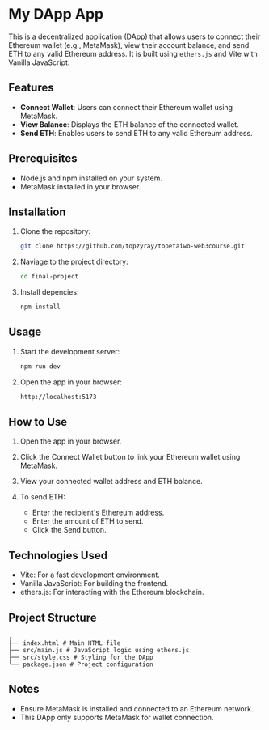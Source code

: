 # My DApp App

This is a decentralized application (DApp) that allows users to connect their Ethereum wallet (e.g., MetaMask), view their account balance, and send ETH to any valid Ethereum address. It is built using `ethers.js` and Vite with Vanilla JavaScript.

## Features

- **Connect Wallet**: Users can connect their Ethereum wallet using MetaMask.
- **View Balance**: Displays the ETH balance of the connected wallet.
- **Send ETH**: Enables users to send ETH to any valid Ethereum address.

## Prerequisites

- Node.js and npm installed on your system.
- MetaMask installed in your browser.

## Installation

1. Clone the repository:

   ```bash
   git clone https://github.com/topzyray/topetaiwo-web3course.git
   ```

2. Naviage to the project directory:
   ```bash
   cd final-project
   ```
3. Install depencies:
   ```bash
   npm install
   ```

## Usage

1. Start the development server:

   ```bash
   npm run dev
   ```

2. Open the app in your browser:
   ```bash
   http://localhost:5173
   ```

## How to Use

1. Open the app in your browser.
2. Click the Connect Wallet button to link your Ethereum wallet using MetaMask.
3. View your connected wallet address and ETH balance.
4. To send ETH:

   - Enter the recipient's Ethereum address.
   - Enter the amount of ETH to send.
   - Click the Send button.

## Technologies Used

- Vite: For a fast development environment.
- Vanilla JavaScript: For building the frontend.
- ethers.js: For interacting with the Ethereum blockchain.

## Project Structure

    .
    ├── index.html # Main HTML file
    ├── src/main.js # JavaScript logic using ethers.js
    ├── src/style.css # Styling for the DApp
    └── package.json # Project configuration

## Notes

- Ensure MetaMask is installed and connected to an Ethereum network.
- This DApp only supports MetaMask for wallet connection.
